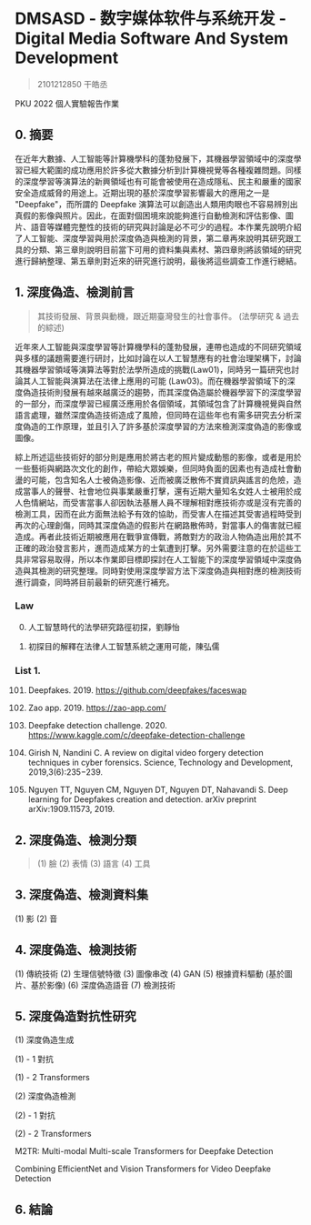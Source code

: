 # DMSASD - 数字媒体软件与系统开发 - Digital Media Software And System Development

> 2101212850 干皓丞

PKU 2022 個人實驗報告作業

## 0. 摘要

在近年大數據、人工智能等計算機學科的蓬勃發展下，其機器學習領域中的深度學習已經大範圍的成功應用於許多從大數據分析到計算機視覺等各種複雜問題。同樣的深度學習等演算法的新興領域也有可能會被使用在造成隱私、民主和嚴重的國家安全造成威脅的用途上。近期出現的基於深度學習影響最大的應用之一是 "Deepfake"，而所謂的 Deepfake 演算法可以創造出人類用肉眼也不容易辨別出真假的影像與照片。因此，在面對個困境來說能夠進行自動檢測和評估影像、圖片、語音等媒體完整性的技術的研究與討論是必不可少的過程。本作業先說明介紹了人工智能、深度學習與用於深度偽造與檢測的背景，第二章再來說明其研究跟工具的分類、第三章則說明目前當下可用的資料集與素材、第四章則將該領域的研究進行歸納整理、第五章則對近來的研究進行說明，最後將這些調查工作進行總結。

## 1. 深度偽造、檢測前言

> 其技術發展、背景與動機，跟近期臺灣發生的社會事件。
> (法學研究 & 過去的綜述)

近年來人工智能與深度學習等計算機學科的蓬勃發展，連帶也造成的不同研究領域與多樣的議題需要進行研討，比如討論在以人工智慧應有的社會治理架構下，討論其機器學習領域等演算法等對於法學所造成的挑戰(Law01)，同時另一篇研究也討論其人工智能與演算法在法律上應用的可能 (Law03)。而在機器學習領域下的深度偽造技術則發展有越來越廣泛的趨勢，而其深度偽造屬於機器學習下的深度學習的一部分，而深度學習已經廣泛應用於各個領域，其領域包含了計算機視覺與自然語言處理，雖然深度偽造技術造成了風險，但同時在這些年也有需多研究去分析深度偽造的工作原理，並且引入了許多基於深度學習的方法來檢測深度偽造的影像或圖像。

綜上所述這些技術好的部分則是應用於將古老的照片變成動態的影像，或者是用於一些藝術與網路次文化的創作，帶給大眾娛樂，但同時負面的因素也有造成社會動盪的可能，包含知名人士被偽造影像、近而被廣泛散佈不實資訊與謠言的危險，造成當事人的聲譽、社會地位與事業嚴重打擊，還有近期大量知名女姓人士被用於成人色情網站，而受害當事人卻因執法基層人員不理解相對應技術亦或是沒有完善的檢測工具，因而在此方面無法給予有效的協助，而受害人在描述其受害過程時受到再次的心理創傷，同時其深度偽造的假影片在網路散佈時，對當事人的傷害就已經造成。再者此技術近期被應用在戰爭宣傳戰，將敵對方的政治人物偽造出用於其不正確的政治發言影片，進而造成某方的士氣遭到打擊。另外需要注意的在於這些工具非常容易取得，所以本作業即目標即探討在人工智能下的深度學習領域中深度偽造與其檢測的研究整理。同時對使用深度學習方法下深度偽造與相對應的檢測技術進行調查，同時將目前最新的研究進行補充。



### Law

0. 人工智慧時代的法學研究路徑初探，劉靜怡

3. 初探目的解釋在法律人工智慧系統之運用可能，陳弘儒

### List 1.
101. Deepfakes. 2019. https://github.com/deepfakes/faceswap

102. Zao app. 2019. https://zao-app.com/

103. Deepfake detection challenge. 2020. https://www.kaggle.com/c/deepfake-detection-challenge

104. Girish N, Nandini C. A review on digital video forgery detection techniques in cyber forensics. Science, Technology and Development, 2019,3(6):235−239.

105. Nguyen TT, Nguyen CM, Nguyen DT, Nguyen DT, Nahavandi S. Deep learning for Deepfakes creation and detection. arXiv preprint arXiv:1909.11573, 2019.


## 2. 深度偽造、檢測分類

> (1) 臉 (2) 表情 (3) 語言 (4) 工具

## 3. 深度偽造、檢測資料集

(1) 影 (2) 音

## 4. 深度偽造、檢測技術

(1) 傳統技術 (2) 生理信號特徵 (3) 圖像串改 (4) GAN (5) 根據資料驅動 (基於圖片、基於影像) (6) 深度偽造語音 (7) 檢測技術

## 5. 深度偽造對抗性研究

(1) 深度偽造生成 

(1) - 1 對抗

(1) - 2 Transformers 

(2) 深度偽造檢測

(2) - 1 對抗

(2) - 2 Transformers

M2TR: Multi-modal Multi-scale Transformers for Deepfake Detection

Combining EfficientNet and Vision Transformers for Video Deepfake Detection

## 6. 結論

